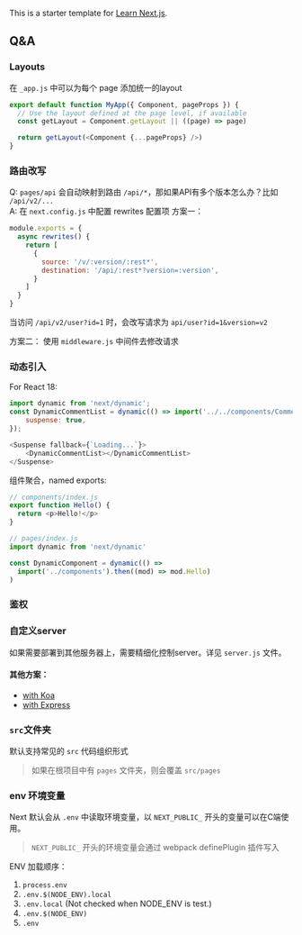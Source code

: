 This is a starter template for [Learn Next.js](https://nextjs.org/learn).

## Q&A

### Layouts

在 `_app.js` 中可以为每个 page 添加统一的layout

```js
export default function MyApp({ Component, pageProps }) {
  // Use the layout defined at the page level, if available
  const getLayout = Component.getLayout || ((page) => page)

  return getLayout(<Component {...pageProps} />)
}
```

### 路由改写
Q: `pages/api` 会自动映射到路由 `/api/*`，那如果API有多个版本怎么办？比如 `/api/v2/...`                          
A:  在 `next.config.js` 中配置 rewrites 配置项
方案一：
```js
module.exports = {
  async rewrites() {
    return [
      {
        source: '/v/:version/:rest*',
        destination: '/api/:rest*?version=:version',
      }
    ]
  }
}
```
当访问 `/api/v2/user?id=1` 时，会改写请求为 `api/user?id=1&version=v2`

方案二：
使用 `middleware.js` 中间件去修改请求

### 动态引入

For React 18:
```js
import dynamic from 'next/dynamic';
const DynamicCommentList = dynamic(() => import('../../components/Comments'), {
    suspense: true,
});

<Suspense fallback={`Loading...`}>
    <DynamicCommentList></DynamicCommentList>
</Suspense>
```

组件聚合，named exports:
```js
// components/index.js
export function Hello() {
  return <p>Hello!</p>
}

// pages/index.js
import dynamic from 'next/dynamic'

const DynamicComponent = dynamic(() =>
  import('../components').then((mod) => mod.Hello)
)
```

### 鉴权


### 自定义server
如果需要部署到其他服务器上，需要精细化控制server。详见 `server.js` 文件。

#### 其他方案： 
- [with Koa](https://github.com/vercel/next.js/blob/canary/examples/custom-server-koa/server.js)
- [with Express](https://github.com/vercel/next.js/blob/canary/examples/custom-server-express/server.js)

### `src`文件夹

默认支持常见的 `src` 代码组织形式
> 如果在根项目中有 `pages` 文件夹，则会覆盖 `src/pages`

### env 环境变量

Next 默认会从 `.env` 中读取环境变量，以 `NEXT_PUBLIC_` 开头的变量可以在C端使用。

> `NEXT_PUBLIC_` 开头的环境变量会通过 webpack definePlugin 插件写入

ENV 加载顺序：
1. `process.env`
2. `.env.$(NODE_ENV).local`
3. `.env.local` (Not checked when NODE_ENV is test.)
4. `.env.$(NODE_ENV)`
5. `.env`